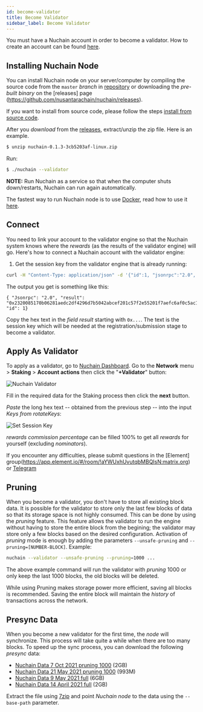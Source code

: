 ```yaml
---
id: become-validator
title: Become Validator
sidebar_label: Become Validator
---
```


You must have a Nuchain account in order to become a validator. How to create an account can be
found [here](account.md).

## Installing Nuchain Node

You can install Nuchain node on your server/computer by compiling the source code from the `master`
_branch_ in [repository](https://github.com/nusantarachain/nuchain) or downloading the _pre-built
binary_ on the [releases] page (https://github.com/nusantarachain/nuchain/releases).

If you want to install from source code, please follow the steps
[install from source code](https://github.com/nusantarachain/nuchain/blob/master/README.md#from-source-code).

After you _download_ from the [releases](https://github.com/nusantarachain/nuchain/releases),
extract/unzip the zip file. Here is an example.

```bash
$ unzip nuchain-0.1.3-3cb5203af-linux.zip
```

Run:

```bash
$ ./nuchain --validator
```

**NOTE:** Run Nuchain as a service so that when the computer shuts down/restarts, Nuchain can run
again automatically.

The fastest way to run Nuchain node is to use [Docker](https://docker.com/), read how to use it
[here](docker.md).

## Connect

You need to link your account to the validator engine so that the Nuchain system knows where the
_rewards_ (as the results of the validator engine) will go. Here's how to connect a Nuchain account
with the validator engine:

1. Get the session key from the validator engine that is already running:

```bash
curl -H "Content-Type: application/json" -d '{"id":1, "jsonrpc":"2.0", "method": "author_rotateKeys", "params":[]}' http:// localhost:9933
```

The output you get is something like this:

```
{ "Jsonrpc": "2.0", "result": "0x2320085170b06281aedc2df4296d7b5042abcef201c57f2e55201f7aefc6af0c5ac19e74b674cb97913d54d63255dc18fbe88ad73392576130e00803c7082716147a5768a1c7f8708379649c0c9246b049699109c94b7d8957ebb813af62620464a70e69288323168afd69358746d684fc178eefac06aa9e94028a0f409a6d1a", "id": 1}
```

Copy the hex text in the _field_ _result_ starting with `0x...`. The text is the session key which
will be needed at the registration/submission stage to become a validator.

## Apply As Validator

To apply as a validator, go to [Nuchain Dashboard](https://nuchain.research.tech). Go to the
**Network** menu > **Staking** > **Account actions** then click the "**+Validator**" button:

![Nuchain Validator](https://i.imgur.com/Gr1SNgD.png)

Fill in the required data for the Staking process then click the **next** button.

_Paste_ the long hex text -- obtained from the previous step -- into the input _Keys from
rotateKeys_:

![Set Session Key](https://i.imgur.com/pqUCE6X.png)

_rewards commission percentage_ can be filled 100% to get all _rewards_ for yourself (excluding
_nominators_).

If you encounter any difficulties, please submit questions in the [Element]
group(https://app.element.io/#/room/!aYWUxhUvutqbMBQIsN:matrix.org) or
[Telegram](https://t.me/nusantarachain)

## Pruning

When you become a validator, you don't have to store all existing block data. It is possible for the
validator to store only the last few blocks of data so that its storage space is not highly
consumed. This can be done by using the _pruning_ feature. This feature allows the validator to run
the engine without having to store the entire block from the begining; the validator may store only
a few blocks based on the desired configuration. Activation of _pruning_ mode is enough by adding
the parameters `--unsafe-pruning` and `--pruning=[NUMBER-BLOCK]`. Example:

```bash
nuchain --validator --unsafe-pruning --pruning=1000 ...
```

The above example command will run the validator with _pruning_ 1000 or only keep the last 1000
blocks, the old blocks will be deleted.

While using Pruning makes storage power more efficient, saving all blocks is recommended. Saving the
entire block will maintain the _history_ of transactions across the network.

## Presync Data

When you become a new validator for the first time, the _node_ will synchronize. This process will
take quite a while when there are too many blocks. To speed up the sync process, you can download
the following _presync_ data:

- [Nuchain Data 7 Oct 2021 pruning 1000](http://dmcd6hvaqrxz0.cloudfront.net/nuchain/presync-data/nuchain-pruning-1000-snapshot-2021-10-07.7z)
  (2GB)
- [Nuchain Data 21 May 2021 pruning 1000](http://dmcd6hvaqrxz0.cloudfront.net/nuchain/presync-data/nuchain-snapshot-20210521-pruning1000-rocks.7z)
  (993M)
- [Nuchain Data 9 May 2021 full](http://dmcd6hvaqrxz0.cloudfront.net/nuchain/presync-data/nuchain-snapshot-2021-05-09.7z)
  (6GB)
- [Nuchain Data 14 April 2021 full](http://dmcd6hvaqrxz0.cloudfront.net/nuchain/presync-data/nuchain-snapshot-20210421-full-rocks.7z)
  (2GB)

Extract the file using [7zip](https://www.7-zip.org/) and point _Nuchain node_ to the data using the
`--base-path` parameter.
